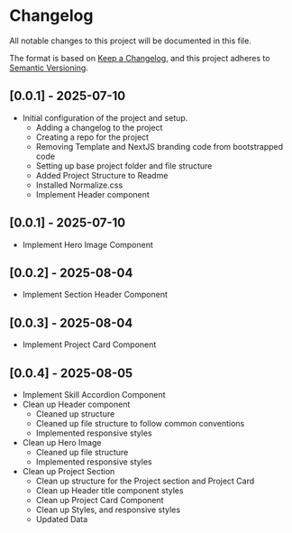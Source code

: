# Changelog

All notable changes to this project will be documented in this file.

The format is based on [Keep a Changelog](https://keepachangelog.com/en/1.1.0), and this project adheres to [Semantic Versioning](https://semver.org/spec/v2.0.0.html).

## [0.0.1] - 2025-07-10

- Initial configuration of the project and setup.
    - Adding a changelog to the project
    - Creating a repo for the project
    - Removing Template and NextJS branding code from bootstrapped code
    - Setting up base project folder and file structure
    - Added Project Structure to Readme
    - Installed Normalize.css
    - Implement Header component

## [0.0.1] - 2025-07-10
- Implement Hero Image Component

## [0.0.2] - 2025-08-04
- Implement Section Header Component

## [0.0.3] - 2025-08-04
- Implement Project Card Component

## [0.0.4] - 2025-08-05
- Implement Skill Accordion Component
- Clean up Header component
    - Cleaned up structure
    - Cleaned up file structure to follow common conventions
    - Implemented responsive styles
- Clean up Hero Image
    - Cleaned up file structure
    - Implemented responsive styles
- Clean up Project Section
    - Clean up structure for the Project section and Project Card
    - Clean up Header title component styles
    - Clean up Project Card Component
    - Clean up Styles, and responsive styles
    - Updated Data

